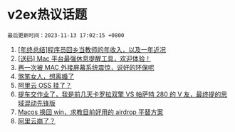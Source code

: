 # v2ex热议话题

`最后更新时间：2023-11-13 17:02:15 +0800`

1. [[年终总结]程序员回乡当教师的年收入，以及一年近况](https://www.v2ex.com/t/991351)
1. [[送码] Mac 平台最强休息提醒工具，欢迎体验！](https://www.v2ex.com/t/991317)
1. [再一次被 MAC 外接屏幕系统震惊，说好的环保呢](https://www.v2ex.com/t/991224)
1. [煞笔女人，想离婚了](https://www.v2ex.com/t/991508)
1. [阿里云 OSS 挂了？](https://www.v2ex.com/t/991209)
1. [提车交作业了，我是前几天卡罗拉双擎 VS 帕萨特 280 的 V 友，最终提的思域混动先锋版](https://www.v2ex.com/t/991342)
1. [Macos 换回 win，求教目前好用的 airdrop 平替方案](https://www.v2ex.com/t/991208)
1. [阿里云崩了？](https://www.v2ex.com/t/991212)

